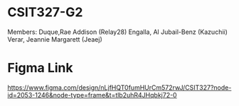 
# CSIT327-G2
Members:
Duque,Rae Addison (Relay28)
Engalla, Al Jubail-Benz (Kazuchii)
Verar, Jeannie Margarett (Jeaej)

# Figma Link
https://www.figma.com/design/nLjfHQT0fumHUrCm572rwJ/CSIT327?node-id=2053-1246&node-type=frame&t=tlb2uhR4JHqbkj72-0 
